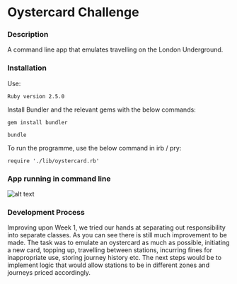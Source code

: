 # Oystercard Challenge

### Description

A command line app that emulates travelling on the London Underground. 

### Installation

Use:

`Ruby version 2.5.0`

Install Bundler and the relevant gems with the below commands:

`gem install bundler`

`bundle`

To run the programme, use the below command in irb / pry:

```require './lib/oystercard.rb'```

### App running in command line

![alt text](./images/app_in_command_line.png)

### Development Process

Improving upon Week 1, we tried our hands at separating out responsibility into separate classes. As you can see there is still much improvement to be made. 
The task was to emulate an oystercard as much as possible, initiating a new card, topping up, travelling between stations, incurring fines for inappropriate use, storing journey history etc. 
The next steps would be to implement logic that would allow stations to be in different zones and journeys priced accordingly. 
